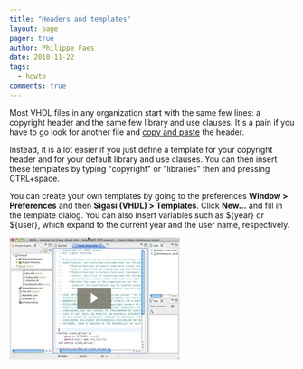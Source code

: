 ```yaml
---
title: "Headers and templates"
layout: page 
pager: true
author: Philippe Faes
date: 2010-11-22
tags: 
  - howto
comments: true
---
```


Most VHDL files in any organization start with the same few lines: a copyright header and the same few library and use clauses. It's a pain if you have to go look for another file and <a href="http://en.wikipedia.org/wiki/Copy_and_paste_programming">copy and paste</a> the header. 

Instead, it is a lot easier if you just define a template for your copyright header and for your default library and use clauses. You can then insert these templates by typing "copyright" or "libraries" then and pressing CTRL+space.

You can create your own templates by going to the preferences <strong>Window > Preferences</strong> and then <strong>Sigasi (VHDL) > Templates</strong>. Click <strong>New...</strong> and fill in the template dialog. You can also insert variables such as ${year} or ${user}, which expand to the current year and the user name, respectively.

[![see it in action](images/headers_video.jpg)](http://embed.wistia.com/deliveries/f829b8b480be953bdd65abb7e953e950632e7865/file.mp4)
